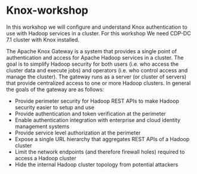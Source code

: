 # Knox-workshop

In this workshop we will configure and understand Knox authentication to use with Hadoop services in a cluster. For this workshop We need CDP-DC 7.1 cluster with Knox installed.

The Apache Knox Gateway is a system that provides a single point of authentication and access for Apache Hadoop services in a cluster. The goal is to simplify Hadoop security for both users (i.e. who access the cluster data and execute jobs) and operators (i.e. who control access and manage the cluster). The gateway runs as a server (or cluster of servers) that provide centralized access to one or more Hadoop clusters. In general the goals of the gateway are as follows:

 - Provide perimeter security for Hadoop REST APIs to make Hadoop security easier to setup and use
 - Provide authentication and token verification at the perimeter
 - Enable authentication integration with enterprise and cloud identity management systems
 - Provide service level authorization at the perimeter
 - Expose a single URL hierarchy that aggregates REST APIs of a Hadoop cluster
 - Limit the network endpoints (and therefore firewall holes) required to access a Hadoop cluster
 - Hide the internal Hadoop cluster topology from potential attackers

